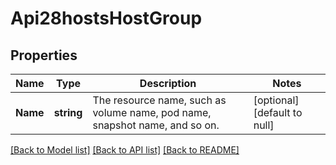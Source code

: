 # Api28hostsHostGroup

## Properties
Name | Type | Description | Notes
------------ | ------------- | ------------- | -------------
**Name** | **string** | The resource name, such as volume name, pod name, snapshot name, and so on. | [optional] [default to null]

[[Back to Model list]](../README.md#documentation-for-models) [[Back to API list]](../README.md#documentation-for-api-endpoints) [[Back to README]](../README.md)

